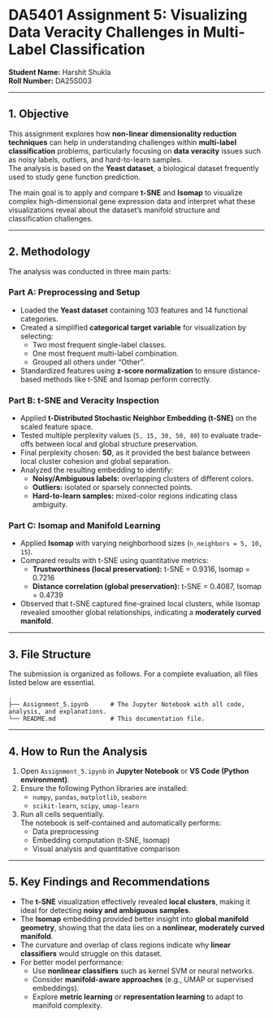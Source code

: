 # DA5401 Assignment 5: Visualizing Data Veracity Challenges in Multi-Label Classification

**Student Name:** Harshit Shukla  
**Roll Number:** DA25S003  

---

## 1. Objective

This assignment explores how **non-linear dimensionality reduction techniques** can help in understanding challenges within **multi-label classification** problems, particularly focusing on **data veracity** issues such as noisy labels, outliers, and hard-to-learn samples.  
The analysis is based on the **Yeast dataset**, a biological dataset frequently used to study gene function prediction.

The main goal is to apply and compare **t-SNE** and **Isomap** to visualize complex high-dimensional gene expression data and interpret what these visualizations reveal about the dataset’s manifold structure and classification challenges.

---

## 2. Methodology

The analysis was conducted in three main parts:

### **Part A: Preprocessing and Setup**
- Loaded the **Yeast dataset** containing 103 features and 14 functional categories.  
- Created a simplified **categorical target variable** for visualization by selecting:
  - Two most frequent single-label classes.  
  - One most frequent multi-label combination.  
  - Grouped all others under “Other”.  
- Standardized features using **z-score normalization** to ensure distance-based methods like t-SNE and Isomap perform correctly.

### **Part B: t-SNE and Veracity Inspection**
- Applied **t-Distributed Stochastic Neighbor Embedding (t-SNE)** on the scaled feature space.
- Tested multiple perplexity values (`5, 15, 30, 50, 80`) to evaluate trade-offs between local and global structure preservation.
- Final perplexity chosen: **50**, as it provided the best balance between local cluster cohesion and global separation.
- Analyzed the resulting embedding to identify:
  - **Noisy/Ambiguous labels:** overlapping clusters of different colors.
  - **Outliers:** isolated or sparsely connected points.
  - **Hard-to-learn samples:** mixed-color regions indicating class ambiguity.

### **Part C: Isomap and Manifold Learning**
- Applied **Isomap** with varying neighborhood sizes (`n_neighbors = 5, 10, 15`).
- Compared results with t-SNE using quantitative metrics:
  - **Trustworthiness (local preservation):** t-SNE = 0.9316, Isomap = 0.7216  
  - **Distance correlation (global preservation):** t-SNE = 0.4087, Isomap = 0.4739
- Observed that t-SNE captured fine-grained local clusters, while Isomap revealed smoother global relationships, indicating a **moderately curved manifold**.

---

## 3. File Structure

The submission is organized as follows. For a complete evaluation, all files listed below are essential.

```
.
├── Assignment_5.ipynb      # The Jupyter Notebook with all code, analysis, and explanations.
└── README.md               # This documentation file.
```


---

## 4. How to Run the Analysis

1. Open `Assignment_5.ipynb` in **Jupyter Notebook** or **VS Code (Python environment)**.  
2. Ensure the following Python libraries are installed:
   - `numpy`, `pandas`, `matplotlib`, `seaborn`
   - `scikit-learn`, `scipy`, `umap-learn`
3. Run all cells sequentially.  
   The notebook is self-contained and automatically performs:
   - Data preprocessing
   - Embedding computation (t-SNE, Isomap)
   - Visual analysis and quantitative comparison

---

## 5. Key Findings and Recommendations

- The **t-SNE** visualization effectively revealed **local clusters**, making it ideal for detecting **noisy and ambiguous samples**.  
- The **Isomap** embedding provided better insight into **global manifold geometry**, showing that the data lies on a **nonlinear, moderately curved manifold**.
- The curvature and overlap of class regions indicate why **linear classifiers** would struggle on this dataset.
- For better model performance:
  - Use **nonlinear classifiers** such as kernel SVM or neural networks.
  - Consider **manifold-aware approaches** (e.g., UMAP or supervised embeddings).
  - Explore **metric learning** or **representation learning** to adapt to manifold complexity.
